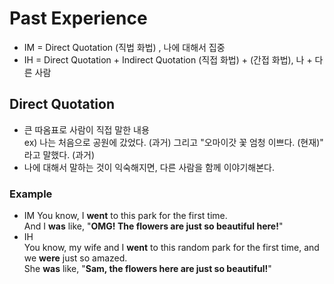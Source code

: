 # Past Experience

- IM = Direct Quotation (직법 화법) , 나에 대해서 집중  
- IH = Direct Quotation + Indirect Quotation (직접 화법) + (간접 화법), 나 + 다른 사람  

## Direct Quotation  
-  큰 따옴표로 사람이 직접 말한 내용  
ex) 나는 처음으로 공원에 갔었다. (과거) 그리고 "오마이갓 꽃 엄청 이쁘다. (현재)" 라고 말했다. (과거)  
- 나에 대해서 말하는 것이 익숙해지면, 다른 사람을 함께 이야기해본다.
### Example  
- IM
You know, I **went** to this park for the first time.  
And I **was** like, "**OMG! The flowers are just so beautiful here!**"  
- IH  
You know, my wife and I **went** to this random park for the first time, and we **were** just so amazed.  
She **was** like, "**Sam, the flowers here are just so beautiful!**"
